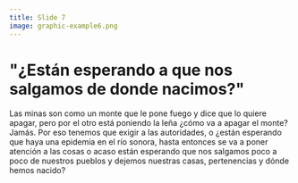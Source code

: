 ```yaml
---
title: Slide 7
image: graphic-example6.png
---
```


# "¿Están esperando a que nos salgamos de donde nacimos?"

Las minas son como un monte que le pone fuego y dice que lo quiere apagar, pero por el otro está poniendo la leña ¿cómo va a apagar el monte? Jamás. Por eso tenemos que exigir a las autoridades, o ¿están esperando que haya una epidemia en el río sonora, hasta entonces se va a poner atención a las cosas o acaso están esperando que nos salgamos poco a poco de nuestros pueblos y dejemos nuestras casas, pertenencias y dónde hemos nacido?
